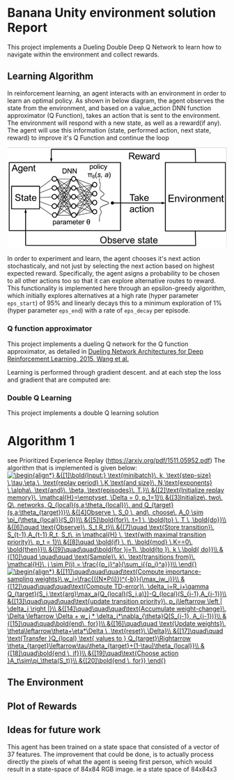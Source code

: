 <link rel="stylesheet" href="https://cdnjs.cloudflare.com/ajax/libs/KaTeX/0.5.1/katex.min.css">
<link rel="stylesheet" href="https://cdn.jsdelivr.net/github-markdown-css/2.2.1/github-markdown.css"/>

[//]: # (Image References)

[image1]:  (./images/agent_environment.png) "Reinforcement Learing"
# Banana Unity environment solution Report

This project implements a Dueling Double Deep Q Network to learn how to navigate within the environment and collect rewards.
## Learning Algorithm
In reinforcement learning, an agent interacts with an environment in order to learn an optimal policy. As shown in below diagram, the agent observes the state from the environment, and based on a value_action DNN function approximator (Q Function), takes an action that is sent to the environment. The environment will respond with a new state, as well as a reward(if any). The agent will use this information (state, performed action, next state, reward) to improve it's Q Function and continue the loop

![Agent Environment](./images/agent_environment.png)

In order to experiment and learn, the agent chooses it's next action stochasticaly, and not just by selecting the next action based on highest expected reward. Specifically, the agent asigns a probability to be chosen to all other actions too so that it can explore alternative routes to reward. This functionality is implemented here through an epsilon-greedy algorithm, which initially explores alternatives at a high rate (hyper parameter `eps_start`) of 95% and linearly decays this to a minimum exploration of 1% (hyper parameter `eps_end`) with a rate of `eps_decay` per episode.

### Q function approximator
This project implements a dueling Q network for the Q function approximator, as detailed in  [Dueling Network Architectures for Deep Reinforcement Learning, 2015, Wang et al.](https://arxiv.org/abs/1511.06581)


Learning is performed through gradient descent. and at each step the loss and gradient that are computed are:

### Double Q Learning
This project implements a double Q learning solution

# Algorithm 1
see Prioritized Experience Replay (https://arxiv.org/pdf/1511.05952.pdf)
The algorithm that is implemented is given below:
<a href="https://www.codecogs.com/eqnedit.php?latex=\begin{align*}&space;&{[1]\bold{Input:}&space;\text{minibatch}\,&space;k,&space;\text{step-size}&space;\,\tau,\eta,\,&space;\text{replay&space;period}&space;\,K&space;\text{and&space;size}\,&space;N,\text{exponents}&space;\,\alpha\,&space;\text{and}\,&space;\beta,&space;\text{episodes}\,&space;T.}\\&space;&{[2]\text{Initialize&space;replay&space;memory}\,&space;\mathcal{H}=\emptyset,&space;\Delta&space;=&space;0,&space;p_1=1}\\&space;&{[3]Initialize\,&space;two\,&space;Q\,&space;networks,&space;Q_{local}(s,a;\theta_{local})\,&space;and&space;Q_{target}(s,a;\theta_{target})}\\&space;&{[4]Observe&space;\,&space;S_0&space;\,&space;and\,&space;choose\,&space;A_0&space;\sim&space;\pi_{\theta_{local}}(S_0)}\\&space;&{[5]\bold{for}\,&space;t=1&space;\,&space;\bold{to}&space;\,&space;T&space;\,&space;\bold{do}}\\&space;&{[6]\quad&space;\text{Observe}\,&space;S_t,R_t}\\&space;&{[7]\quad&space;\text{Store&space;transition}\,&space;S_{t-1},A_{t-1},R_t,&space;S_t\,&space;in&space;\mathcal{H}&space;\,&space;\text{with&space;maximal&space;transition&space;priority}\,&space;p_t&space;=&space;1}\\&space;&{[8]\quad&space;\bold{if}&space;\,&space;t\,&space;\bold{mod}&space;\,K==0\,&space;\bold{then}}\\&space;&{[9]\quad\quad\bold{for&space;}j=1\,&space;\bold{to&space;}\,&space;k&space;\,\bold{&space;do}}\\&space;&{[10]\quad&space;\quad\quad&space;\text{Sample}\,&space;k\,&space;\text{transitions&space;from}\,&space;\mathcal{H}\,&space;j&space;\sim&space;P(j)&space;=&space;\frac{{p_j}^a}{\sum_i{{p_i}^a}}}\\&space;\end{}" target="_blank"><img src="https://latex.codecogs.com/png.latex?\begin{align*}&space;&{[1]\bold{Input:}&space;\text{minibatch}\,&space;k,&space;\text{step-size}&space;\,\tau,\eta,\,&space;\text{replay&space;period}&space;\,K&space;\text{and&space;size}\,&space;N,\text{exponents}&space;\,\alpha\,&space;\text{and}\,&space;\beta,&space;\text{episodes}\,&space;T.}\\&space;&{[2]\text{Initialize&space;replay&space;memory}\,&space;\mathcal{H}=\emptyset,&space;\Delta&space;=&space;0,&space;p_1=1}\\&space;&{[3]Initialize\,&space;two\,&space;Q\,&space;networks,&space;Q_{local}(s,a;\theta_{local})\,&space;and&space;Q_{target}(s,a;\theta_{target})}\\&space;&{[4]Observe&space;\,&space;S_0&space;\,&space;and\,&space;choose\,&space;A_0&space;\sim&space;\pi_{\theta_{local}}(S_0)}\\&space;&{[5]\bold{for}\,&space;t=1&space;\,&space;\bold{to}&space;\,&space;T&space;\,&space;\bold{do}}\\&space;&{[6]\quad&space;\text{Observe}\,&space;S_t,R_t}\\&space;&{[7]\quad&space;\text{Store&space;transition}\,&space;S_{t-1},A_{t-1},R_t,&space;S_t\,&space;in&space;\mathcal{H}&space;\,&space;\text{with&space;maximal&space;transition&space;priority}\,&space;p_t&space;=&space;1}\\&space;&{[8]\quad&space;\bold{if}&space;\,&space;t\,&space;\bold{mod}&space;\,K==0\,&space;\bold{then}}\\&space;&{[9]\quad\quad\bold{for&space;}j=1\,&space;\bold{to&space;}\,&space;k&space;\,\bold{&space;do}}\\&space;&{[10]\quad&space;\quad\quad&space;\text{Sample}\,&space;k\,&space;\text{transitions&space;from}\,&space;\mathcal{H}\,&space;j&space;\sim&space;P(j)&space;=&space;\frac{{p_j}^a}{\sum_i{{p_i}^a}}}\\&space;\end{}" title="\begin{align*} &{[1]\bold{Input:} \text{minibatch}\, k, \text{step-size} \,\tau,\eta,\, \text{replay period} \,K \text{and size}\, N,\text{exponents} \,\alpha\, \text{and}\, \beta, \text{episodes}\, T.}\\ &{[2]\text{Initialize replay memory}\, \mathcal{H}=\emptyset, \Delta = 0, p_1=1}\\ &{[3]Initialize\, two\, Q\, networks, Q_{local}(s,a;\theta_{local})\, and Q_{target}(s,a;\theta_{target})}\\ &{[4]Observe \, S_0 \, and\, choose\, A_0 \sim \pi_{\theta_{local}}(S_0)}\\ &{[5]\bold{for}\, t=1 \, \bold{to} \, T \, \bold{do}}\\ &{[6]\quad \text{Observe}\, S_t,R_t}\\ &{[7]\quad \text{Store transition}\, S_{t-1},A_{t-1},R_t, S_t\, in \mathcal{H} \, \text{with maximal transition priority}\, p_t = 1}\\ &{[8]\quad \bold{if} \, t\, \bold{mod} \,K==0\, \bold{then}}\\ &{[9]\quad\quad\bold{for }j=1\, \bold{to }\, k \,\bold{ do}}\\ &{[10]\quad \quad\quad \text{Sample}\, k\, \text{transitions from}\, \mathcal{H}\, j \sim P(j) = \frac{{p_j}^a}{\sum_i{{p_i}^a}}}\\ \end{}" /></a>
<a href="https://www.codecogs.com/eqnedit.php?latex=\begin{align*}&space;&{[11]\quad\quad\quad\text{Compute&space;importance-sampling&space;weights}\,w_j=\frac{({N*P(j)})^{-b}}{\max_iw_i}}\\&space;&{[12]\quad\quad\quad\text{Compute&space;TD-error}\,&space;\delta_j=R_j&plus;\gamma&space;Q_{target}(S_j,\text{arg}\max_a{Q_{local}(S_j,a)})-Q_{local}(S_{j-1},A_{j-1}}\\&space;&{[13]\quad\quad\quad\text{update&space;transition&space;priority}\,&space;p_j\leftarrow&space;\left&space;|&space;\delta_j&space;\right&space;|}\\&space;&{[14]\quad\quad\quad\text{Accumulate&space;weight-change}\,&space;\Delta&space;\leftarrow&space;\Delta&space;&plus;&space;w_j&space;*&space;\delta_j*\nabla_{\theta}Q(S_{j-1},&space;A_{j-1})}\\&space;&{[15]\quad\quad\bold{end\,&space;for}}\\&space;&{[16]\quad\quad&space;\text{Update&space;weights}\,&space;\theta\leftarrow\theta&plus;\eta*\Delta&space;\,,\text{reset}\,\Delta}\\&space;&{[17]\quad\quad&space;\text{Transfer&space;}Q_{local}&space;\text{&space;values&space;to&space;}&space;Q_{target}\Rightarrow&space;\theta_{target}\leftarrow\tau\theta_{target}&plus;(1-\tau)\theta_{local}}\\&space;&{[18]\quad\bold{end&space;\,&space;if}}\\&space;&{[19]\quad\text{Choose&space;action&space;}A_t\sim\pi_\theta(S_t)}\\&space;&{[20]\bold{end&space;\,&space;for}}&space;\end{}" target="_blank"><img src="https://latex.codecogs.com/png.latex?\begin{align*}&space;&{[11]\quad\quad\quad\text{Compute&space;importance-sampling&space;weights}\,w_j=\frac{({N*P(j)})^{-b}}{\max_iw_i}}\\&space;&{[12]\quad\quad\quad\text{Compute&space;TD-error}\,&space;\delta_j=R_j&plus;\gamma&space;Q_{target}(S_j,\text{arg}\max_a{Q_{local}(S_j,a)})-Q_{local}(S_{j-1},A_{j-1}}\\&space;&{[13]\quad\quad\quad\text{update&space;transition&space;priority}\,&space;p_j\leftarrow&space;\left&space;|&space;\delta_j&space;\right&space;|}\\&space;&{[14]\quad\quad\quad\text{Accumulate&space;weight-change}\,&space;\Delta&space;\leftarrow&space;\Delta&space;&plus;&space;w_j&space;*&space;\delta_j*\nabla_{\theta}Q(S_{j-1},&space;A_{j-1})}\\&space;&{[15]\quad\quad\bold{end\,&space;for}}\\&space;&{[16]\quad\quad&space;\text{Update&space;weights}\,&space;\theta\leftarrow\theta&plus;\eta*\Delta&space;\,,\text{reset}\,\Delta}\\&space;&{[17]\quad\quad&space;\text{Transfer&space;}Q_{local}&space;\text{&space;values&space;to&space;}&space;Q_{target}\Rightarrow&space;\theta_{target}\leftarrow\tau\theta_{target}&plus;(1-\tau)\theta_{local}}\\&space;&{[18]\quad\bold{end&space;\,&space;if}}\\&space;&{[19]\quad\text{Choose&space;action&space;}A_t\sim\pi_\theta(S_t)}\\&space;&{[20]\bold{end&space;\,&space;for}}&space;\end{}" title="\begin{align*} &{[11]\quad\quad\quad\text{Compute importance-sampling weights}\,w_j=\frac{({N*P(j)})^{-b}}{\max_iw_i}}\\ &{[12]\quad\quad\quad\text{Compute TD-error}\, \delta_j=R_j+\gamma Q_{target}(S_j,\text{arg}\max_a{Q_{local}(S_j,a)})-Q_{local}(S_{j-1},A_{j-1}}\\ &{[13]\quad\quad\quad\text{update transition priority}\, p_j\leftarrow \left | \delta_j \right |}\\ &{[14]\quad\quad\quad\text{Accumulate weight-change}\, \Delta \leftarrow \Delta + w_j * \delta_j*\nabla_{\theta}Q(S_{j-1}, A_{j-1})}\\ &{[15]\quad\quad\bold{end\, for}}\\ &{[16]\quad\quad \text{Update weights}\, \theta\leftarrow\theta+\eta*\Delta \,,\text{reset}\,\Delta}\\ &{[17]\quad\quad \text{Transfer }Q_{local} \text{ values to } Q_{target}\Rightarrow \theta_{target}\leftarrow\tau\theta_{target}+(1-\tau)\theta_{local}}\\ &{[18]\quad\bold{end \, if}}\\ &{[19]\quad\text{Choose action }A_t\sim\pi_\theta(S_t)}\\ &{[20]\bold{end \, for}} \end{}" /></a>


## The Environment

## Plot of Rewards
## Ideas for future work
This agent has been trained on a state space that consisted of a vector of 37 features.
The improvement that could be done, is to actually process directly the pixels of what the agent is seeing first person, which would result in a state-space of 84x84 RGB image. ie a state space of 84x84x3





